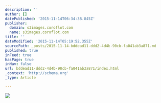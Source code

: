 ```yaml
---
description: ''
author: []
datePublished: '2015-11-14T06:34:38.845Z'
publisher:
  domain: s3images.coroflot.com
  name: s3images.coroflot.com
title: ''
dateModified: '2015-11-14T05:19:52.355Z'
sourcePath: _posts/2015-11-14-bddead11-ddd2-4d4b-90cb-fa041ab3a871.md
published: true
inFeed: true
hasPage: true
inNav: false
url: bddead11-ddd2-4d4b-90cb-fa041ab3a871/index.html
_context: 'http://schema.org'
_type: Article

---
```

![](http://s3images.coroflot.com/user_files/individual_files/original_327436_pbpvrxmocopnhykbr7hi5jfwe.png)